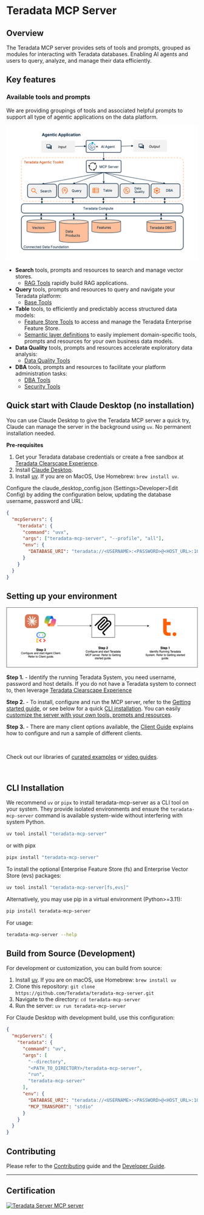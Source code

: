 # Teradata MCP Server

## Overview
The Teradata MCP server provides sets of tools and prompts, grouped as modules for interacting with Teradata databases. Enabling AI agents and users to query, analyze, and manage their data efficiently. 



## Key features

### Available tools and prompts

We are providing groupings of tools and associated helpful prompts to support all type of agentic applications on the data platform.

![Teradata MCP Server diagram](https://raw.githubusercontent.com/Teradata/teradata-mcp-server/main/docs/media/teradata-mcp-server.png)

- **Search** tools, prompts and resources to search and manage vector stores.
  - [RAG Tools](https://github.com/Teradata/teradata-mcp-server/blob/main/src/teradata_mcp_server/tools/rag/README.md) rapidly build RAG applications.
- **Query** tools, prompts and resources to query and navigate your Teradata platform:
  - [Base Tools](https://github.com/Teradata/teradata-mcp-server/blob/main/src/teradata_mcp_server/tools/base/README.md)
- **Table** tools, to efficiently and predictably access structured data models:
  - [Feature Store Tools](https://github.com/Teradata/teradata-mcp-server/blob/main/src/teradata_mcp_server/tools/fs/README.md) to access and manage the Teradata Enterprise Feature Store.
  - [Semantic layer definitions](https://github.com/Teradata/teradata-mcp-server/blob/main/docs/CUSTOMIZING.md) to easily implement domain-specific tools, prompts and resources for your own business data models. 
- **Data Quality** tools, prompts and resources accelerate exploratory data analysis:
  - [Data Quality Tools](https://github.com/Teradata/teradata-mcp-server/blob/main/src/teradata_mcp_server/tools/qlty/README.md)
- **DBA** tools, prompts and resources to facilitate your platform administration tasks:
  - [DBA Tools](https://github.com/Teradata/teradata-mcp-server/blob/main/src/teradata_mcp_server/tools/dba/README.md)
  - [Security Tools](https://github.com/Teradata/teradata-mcp-server/blob/main/src/teradata_mcp_server/tools/sec/README.md)

## Quick start with Claude Desktop (no installation)

You can use Claude Desktop to give the  Teradata MCP server a quick try, Claude can manage the server in the background using `uv`. No permanent installation needed.

**Pre-requisites**
1. Get your Teradata database credentials or create a free sandbox at [Teradata Clearscape Experience](https://www.teradata.com/getting-started/demos/clearscape-analytics).
2. Install [Claude Desktop](https://claude.ai/download).
3. Install [uv](https://docs.astral.sh/uv/getting-started/installation/). If you are on MacOS, Use Homebrew: `brew install uv`.

Configure the claude_desktop_config.json (Settings>Developer>Edit Config) by adding the configuration below, updating the database username, password and URL:

```json
{
  "mcpServers": {
    "teradata": {
      "command": "uvx",
      "args": ["teradata-mcp-server", "--profile", "all"],
      "env": {
        "DATABASE_URI": "teradata://<USERNAME>:<PASSWORD>@<HOST_URL>:1025/<USERNAME>"
      }
    }
  }
}
```

## Setting up your environment

![Getting Started](https://raw.githubusercontent.com/Teradata/teradata-mcp-server/main/docs/media/MCP-quickstart.png)

**Step 1.** - Identify the running Teradata System, you need username, password and host details. If you do not have a Teradata system to connect to, then leverage [Teradata Clearscape Experience](https://www.teradata.com/getting-started/demos/clearscape-analytics)

**Step 2.** - To install, configure and run the MCP server, refer to the [Getting started guide](https://github.com/Teradata/teradata-mcp-server/blob/main/docs/GETTING_STARTED.md), or see below for a quick [CLI installation](#CLI-Installation). You can easily [customize the server with your own tools, prompts and resources](docs/CUSTOMIZING.md).

**Step 3.** - There are many client options available, the [Client Guide](https://github.com/Teradata/teradata-mcp-server/blob/main/docs/client_guide/CLIENT_GUIDE.md) explains how to configure and run a sample of different clients.

<br>

Check out our libraries of [curated examples](https://github.com/Teradata/teradata-mcp-server/blob/main/examples/) or [video guides](https://github.com/Teradata/teradata-mcp-server/blob/main/docs/VIDEO_LIBRARY.md).

<br>

## CLI Installation

We recommend `uv` or `pipx` to install teradata-mcp-server as a CLI tool on your system. 
They provide isolated environments and ensure the `teradata-mcp-server` command is available system-wide without interfering with system Python.

```bash
uv tool install "teradata-mcp-server"
```

or with pipx

```bash
pipx install "teradata-mcp-server"
```

To install the optional Enterprise Feature Store (fs) and Enterprise Vector Store (evs) packages:
```bash
uv tool install "teradata-mcp-server[fs,evs]"
```

Alternatively, you may use pip in a virtual environment (Python>=3.11):

```bash
pip install teradata-mcp-server
```

For usage:

```bash
teradata-mcp-server --help
```


## Build from Source (Development)

For development or customization, you can build from source:

1. Install [uv](https://docs.astral.sh/uv/getting-started/installation/). If you are on macOS, use Homebrew: `brew install uv`
2. Clone this repository: `git clone https://github.com/Teradata/teradata-mcp-server.git`
3. Navigate to the directory: `cd teradata-mcp-server`
4. Run the server: `uv run teradata-mcp-server`

For Claude Desktop with development build, use this configuration:

```json
{
  "mcpServers": {
    "teradata": {
      "command": "uv",
      "args": [
        "--directory",
        "<PATH_TO_DIRECTORY>/teradata-mcp-server",
        "run",
        "teradata-mcp-server"
      ],
      "env": {
        "DATABASE_URI": "teradata://<USERNAME>:<PASSWORD>@<HOST_URL>:1025/<USERNAME>",
        "MCP_TRANSPORT": "stdio"
      }
    }
  }
}
```

## Contributing
Please refer to the [Contributing](https://github.com/Teradata/teradata-mcp-server/blob/main/docs/CONTRIBUTING.md) guide and the [Developer Guide](https://github.com/Teradata/teradata-mcp-server/blob/main/docs/developer_guide/DEVELOPER_GUIDE.md).


---------------------------------------------------------------------
## Certification
<a href="https://glama.ai/mcp/servers/@Teradata/teradata-mcp-server">
  <img width="380" height="200" src="https://glama.ai/mcp/servers/@Teradata/teradata-mcp-server/badge" alt="Teradata Server MCP server" />
</a>
